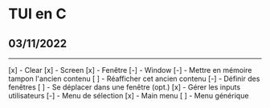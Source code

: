 # TUI en C
## 03/11/2022
-------------------------------------------------------------------------------

[x] - Clear
    [x] - Screen
    [x] - Fenêtre
[-] - Window
    [-] - Mettre en mémoire tampon l'ancien contenu
    [ ] - Réafficher cet ancien contenu
    [-] - Définir des fenêtres
    [ ] - Se déplacer dans une fenêtre (opt.)
[x] - Gérer les inputs utilisateurs
[-] - Menu de sélection
    [x] - Main menu
    [ ] - Menu générique

